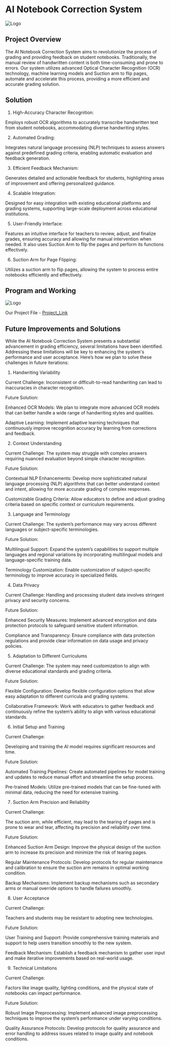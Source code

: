 # AI Notebook Correction System


![Logo](https://5.imimg.com/data5/ZN/AM/NZ/SELLER-53014191/school-notebooks-1000x1000.jpg)



## Project Overview

The AI Notebook Correction System aims to revolutionize the process of grading and providing feedback on student notebooks. Traditionally, the manual review of handwritten content is both time-consuming and prone to errors. Our system utilizes advanced Optical Character Recognition (OCR) technology, machine learning models and Suction arm to flip pages, automate and accelerate this process, providing a more efficient and accurate grading solution.

## Solution

1. High-Accuracy Character Recognition:

Employs robust OCR algorithms to accurately transcribe handwritten text from student notebooks, accommodating diverse handwriting styles.

2. Automated Grading:

Integrates natural language processing (NLP) techniques to assess answers against predefined grading criteria, enabling automatic evaluation and feedback generation.

3. Efficient Feedback Mechanism:

Generates detailed and actionable feedback for students, highlighting areas of improvement and offering personalized guidance.

4. Scalable Integration:

Designed for easy integration with existing educational platforms and grading systems, supporting large-scale deployment across educational institutions.

5. User-Friendly Interface:

Features an intuitive interface for teachers to review, adjust, and finalize grades, ensuring accuracy and allowing for manual intervention when needed.
It also uses Suction Arm to flip the pages and perform its functions effectively.

6. Suction Arm for Page Flipping:

Utilizes a suction arm to flip pages, allowing the system to process entire notebooks efficiently and effectively.

## Program and Working

![Logo](https://elements-cover-images-0.imgix.net/23b2adf8-ef4f-43cc-88c8-20c36a5a9680?auto=compress%2Cformat&w=1170&fit=max&s=3cbf8d178b88a7e37942ac1aba403cb1)

Our Project File - [Project_Link](https://drive.google.com/drive/folders/19tYnfsy8ZmjsUaWNcQHdCvZE2gu0vA5F?usp=sharing)
## Future Improvements and Solutions

While the AI Notebook Correction System presents a substantial advancement in grading efficiency, several limitations have been identified. Addressing these limitations will be key to enhancing the system's performance and user acceptance. Here’s how we plan to solve these challenges in future iterations:

1. Handwriting Variability

Current Challenge: Inconsistent or difficult-to-read handwriting can lead to inaccuracies in character recognition.

Future Solution:

Enhanced OCR Models: We plan to integrate more advanced OCR models that can better handle a wide range of handwriting styles and qualities.

Adaptive Learning: Implement adaptive learning techniques that continuously improve recognition accuracy by learning from corrections and feedback.

2. Context Understanding

Current Challenge: The system may struggle with complex answers requiring nuanced evaluation beyond simple character recognition.

Future Solution:

Contextual NLP Enhancements: Develop more sophisticated natural language processing (NLP) algorithms that can better understand context and intent, allowing for more accurate grading of complex responses.

Customizable Grading Criteria: Allow educators to define and adjust grading criteria based on specific context or curriculum requirements.

3. Language and Terminology

Current Challenge: The system’s performance may vary across different languages or subject-specific terminologies.

Future Solution:

Multilingual Support: Expand the system’s capabilities to support multiple languages and regional variations by incorporating multilingual models and language-specific training data.

Terminology Customization: Enable customization of subject-specific terminology to improve accuracy in specialized fields.

4. Data Privacy

Current Challenge: Handling and processing student data involves stringent privacy and security concerns.

Future Solution:

Enhanced Security Measures: Implement advanced encryption and data protection protocols to safeguard sensitive student information.

Compliance and Transparency: Ensure compliance with data protection regulations and provide clear information on data usage and privacy policies.

5. Adaptation to Different Curriculums

Current Challenge: The system may need customization to align with diverse educational standards and grading criteria.

Future Solution:

Flexible Configuration: Develop flexible configuration options that allow easy adaptation to different curricula and grading systems.

Collaborative Framework: Work with educators to gather feedback and continuously refine the system’s ability to align with various educational standards.

6. Initial Setup and Training

Current Challenge:

Developing and training the AI model requires significant resources and time.

Future Solution:

Automated Training Pipelines: Create automated pipelines for model training and updates to reduce manual effort and streamline the setup process.

Pre-trained Models: Utilize pre-trained models that can be fine-tuned with minimal data, reducing the need for extensive training.

7. Suction Arm Precision and Reliability
   
Current Challenge:

The suction arm, while efficient, may lead to the tearing of pages and is prone to wear and tear, affecting its precision and reliability over time.

Future Solution:

Enhanced Suction Arm Design: Improve the physical design of the suction arm to increase its precision and minimize the risk of tearing pages.

Regular Maintenance Protocols: Develop protocols for regular maintenance and calibration to ensure the suction arm remains in optimal working condition.

Backup Mechanisms: Implement backup mechanisms such as secondary arms or manual override options to handle failures smoothly.

8. User Acceptance
   
Current Challenge:

Teachers and students may be resistant to adopting new technologies.

Future Solution:

User Training and Support: Provide comprehensive training materials and support to help users transition smoothly to the new system.

Feedback Mechanism: Establish a feedback mechanism to gather user input and make iterative improvements based on real-world usage.

9. Technical Limitations
    
Current Challenge:

Factors like image quality, lighting conditions, and the physical state of notebooks can impact performance.

Future Solution:

Robust Image Preprocessing: Implement advanced image preprocessing techniques to improve the system’s performance under varying conditions.

Quality Assurance Protocols: Develop protocols for quality assurance and error handling to address issues related to image quality and notebook conditions.
